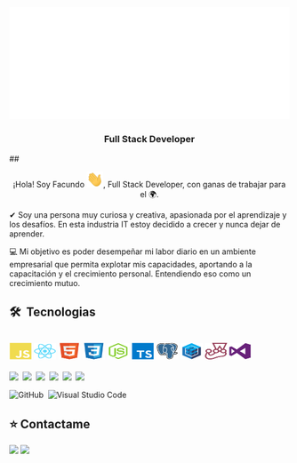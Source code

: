 <img src="./svg.svg" alt="" />
<h3 align="center">Full Stack Developer</h3>
##<p align="center">¡Hola! Soy Facundo <img src="https://raw.githubusercontent.com/parth-27/parth-27/master/Hi.gif" width="30px">, Full Stack Developer, con ganas de trabajar para el 🌍.

✔ Soy una persona muy curiosa y creativa, apasionada por el aprendizaje y los desafíos. En esta industria IT estoy decidido a crecer y nunca dejar de aprender. 
  
💻 Mi objetivo es poder desempeñar mi labor diario en un ambiente empresarial que permita explotar mis capacidades, aportando a la capacitación y el crecimiento personal. Entendiendo eso como un crecimiento mutuo.</p>

 ## 🛠 &nbsp;Tecnologias
 
 <div style="display: inline_block"><br>
  <img align="center" alt="Rafa-Js" height="30" width="40" src="https://raw.githubusercontent.com/devicons/devicon/master/icons/javascript/javascript-plain.svg">
  <img align="center" alt="Rafa-React" height="30" width="40" src="https://raw.githubusercontent.com/devicons/devicon/master/icons/react/react-original.svg">
  <img align="center" alt="Rafa-HTML" height="30" width="40" src="https://raw.githubusercontent.com/devicons/devicon/master/icons/html5/html5-original.svg">
  <img align="center" alt="Rafa-CSS" height="30" width="40" src="https://raw.githubusercontent.com/devicons/devicon/master/icons/css3/css3-original.svg">
  <img align="center" alt="Rafa-Ts" height="30" width="40" src="https://github.com/devicons/devicon/blob/master/icons/nodejs/nodejs-original.svg">
  <img align="center" alt="Rafa-Ts" height="30" width="40" src="https://raw.githubusercontent.com/devicons/devicon/master/icons/typescript/typescript-plain.svg">
  <img align="center" alt="Rafa-Ts" height="30" width="40" src="https://github.com/devicons/devicon/blob/master/icons/postgresql/postgresql-original.svg">
  <img align="center" alt="Rafa-Ts" height="30" width="40" src="https://github.com/devicons/devicon/blob/master/icons/sequelize/sequelize-original.svg">
  <img align="center" alt="Rafa-Ts" height="30" width="40" src="https://github.com/devicons/devicon/blob/master/icons/jest/jest-plain.svg">
  <img align="center" alt="Rafa-Csharp" height="30" width="40" src="https://github.com/devicons/devicon/blob/master/icons/visualstudio/visualstudio-plain.svg">
</div>
 
 ###
 

![](https://img.shields.io/badge/JavaScript-F7DF1E?style=for-the-badge&logo=javascript&logoColor=black)&nbsp;
![](https://img.shields.io/badge/React-20232A?style=for-the-badge&logo=react&logoColor=61DAFB)&nbsp;
![](https://img.shields.io/badge/Redux-593D88?style=for-the-badge&logo=redux&logoColor=white)&nbsp;
![](https://img.shields.io/badge/HTML5-E34F26?style=for-the-badge&logo=html5&logoColor=white)&nbsp;
![](https://img.shields.io/badge/CSS3-1572B6?style=for-the-badge&logo=css3&logoColor=white)&nbsp;
![](https://img.shields.io/badge/Node.js-43853D?style=for-the-badge&logo=node.js&logoColor=white)
 
![GitHub](https://img.shields.io/badge/-GitHub-05122A?style=flat&logo=github)&nbsp;
![Visual Studio Code](https://img.shields.io/badge/-Visual%20Studio%20Code-05122A?style=flat&logo=visual-studio-code&logoColor=007ACC)&nbsp;
 
## :star: Contactame
 
<div> 
  <a href="https://www.linkedin.com/in/facuramirez/" target="_blank"><img src="https://img.shields.io/badge/-LinkedIn-%230077B5?style=for-the-badge&logo=linkedin&logoColor=white" target="_blank"></a>
  <a href = "framirezforsyth@gmail.com"><img src="https://img.shields.io/badge/-Gmail-%23333?style=for-the-badge&logo=gmail&logoColor=white" target="_blank"></a>
  
